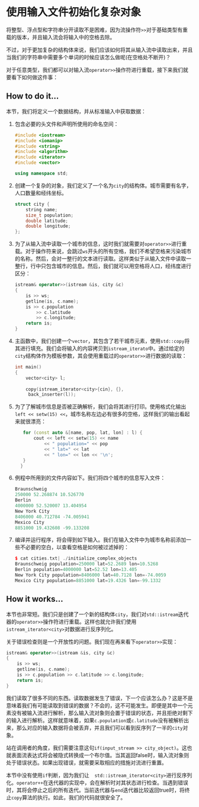 # 使用输入文件初始化复杂对象

将整型、浮点型和字符串分开读取不是困难，因为流操作符`>>`对于基础类型有重载的版本，并且输入流会将输入中的空格去除。

不过，对于更加复杂的结构体来说，我们应该如何将其从输入流中读取出来，并且当我们的字符串中需要多个单词的时候应该怎么做呢(在空格处不断开)？

对于任意类型，我们都可以对输入流`operator>>`操作符进行重载，接下来我们就要看下如何做这件事：

## How to do it...

本节，我们将定义一个数据结构，并从标准输入中获取数据：

1. 包含必要的头文件和声明所使用的命名空间：

   ```c++
   #include <iostream>
   #include <iomanip>
   #include <string>
   #include <algorithm>
   #include <iterator>
   #include <vector>
   
   using namespace std; 
   ```

2. 创建一个复杂的对象，我们定义了一个名为`city`的结构体。城市需要有名字，人口数量和经纬坐标。

   ```c++
   struct city {
       string name;
       size_t population;
       double latitude;
       double longitude;
   };
   ```

3. 为了从输入流中读取一个城市的信息，这时我们就需要对`operator>>`进行重载。对于操作符来说，会跳过`ws`开头的所有空格，我们不希望空格来污染城市的名称。然后，会对一整行的文本进行读取。这样类似于从输入文件中读取一整行，行中只包含城市的信息。然后，我们就可以用空格将人口，经纬度进行区分：

   ```c++
   istream& operator>>(istream &is, city &c)
   {
       is >> ws;
       getline(is, c.name);
       is >> c.population
           >> c.latitude
           >> c.longitude;
       return is;
   }
   ```

4. 主函数中，我们创建一个`vector`，其包含了若干城市元素，使用`std::copy`将其进行填充。我们会将输入的内容拷贝到`istream_iterato`中。通过给定的`city`结构体作为模板参数，其会使用重载过的`operator>>`进行数据的读取：

   ```c++
   int main()
   {
       vector<city> l;
       
       copy(istream_iterator<city>{cin}, {},
       	back_inserter(l)); 
   ```

5. 为了了解城市信息是否被正确解析，我们会将其进行打印。使用格式化输出`left << setw(15) <<`，城市名称左边必有很多的空格，这样我们的输出看起来就很漂亮：

    ```c++
       for (const auto &[name, pop, lat, lon] : l) {
           cout << left << setw(15) << name
               << " population=" << pop
               << " lat=" << lat
               << " lon=" << lon << '\n';
       }
      }
    ```

6. 例程中所用到的文件内容如下。我们将四个城市的信息写入文件：

   ```c++
   Braunschweig
   250000 52.268874 10.526770
   Berlin
   4000000 52.520007 13.404954
   New York City
   8406000 40.712784 -74.005941
   Mexico City
   8851000 19.432608 -99.133208
   ```

7. 编译并运行程序，将会得到如下输入。我们在输入文件中为城市名称前添加一些不必要的空白，以查看空格是如何被过滤掉的：

   ```c++
   $ cat cities.txt| ./initialize_complex_objects
   Braunschweig population=250000 lat=52.2689 lon=10.5268
   Berlin population=4000000 lat=52.52 lon=13.405
   New York City population=8406000 lat=40.7128 lon=-74.0059
   Mexico City population=8851000 lat=19.4326 lon=-99.1332
   ```

## How it works...

本节也非常短。我们只是创建了一个新的结构体`city`，我们对`std::istream`迭代器的`operator>>`操作符进行重载。这样也就允许我们使用`istream_iterator<city>`对数据进行反序列化。

关于错误检查则是一个开放性的问题。我们现在再来看下`operator>>`实现：

```c++
istream& operator>>(istream &is, city &c)
{
    is >> ws;
    getline(is, c.name);
    is >> c.population >> c.latitude >> c.longitude;
    return is;
}
```

我们读取了很多不同的东西。读取数据发生了错误，下一个应该怎么办？这是不是意味着我们有可能读取到错误的数据？不会的，这不可能发生。即便是其中一个元素没有被输入流进行解析，那么输入流对象则会置于错误的状态，并且拒绝对剩下的输入进行解析。这样就意味着，如果`c.population`或`c.latitude`没有被解析出来，那么对应的输入数据将会被丢弃，并且我们可以看到反序列了一半的`city`对象。

站在调用者的角度，我们需要注意这句`if(input_stream >> city_object)`。这也就表面流表达式将会被隐式转换成一个布尔值。当其返回false时，输入流对象则处于错误状态。如果出现错误，就需要采取相应的措施对流进行重置。

本节中没有使用`if`判断，因为我们让`  std::istream_iterator<city>`进行反序列化。`operator++`在迭代器的实现中，会在解析时对其状态进行检查。当遇到错误时，其将会停止之后的所有迭代。当前迭代器与`end`迭代器比较返回true时，将终止`copy`算法的执行。如此，我们的代码就很安全了。